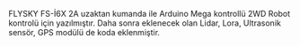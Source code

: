 FLYSKY FS-İ6X 2A uzaktan kumanda ile Arduino Mega kontrollü 2WD Robot kontrolü için yazılmıştır. 
Daha sonra eklenecek olan Lidar, Lora, Ultrasonik sensör, GPS modülü de koda eklenmiştir. 
